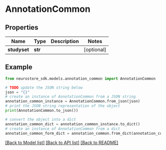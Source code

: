 # AnnotationCommon


## Properties

Name | Type | Description | Notes
------------ | ------------- | ------------- | -------------
**studyset** | **str** |  | [optional] 

## Example

```python
from neurostore_sdk.models.annotation_common import AnnotationCommon

# TODO update the JSON string below
json = "{}"
# create an instance of AnnotationCommon from a JSON string
annotation_common_instance = AnnotationCommon.from_json(json)
# print the JSON string representation of the object
print(AnnotationCommon.to_json())

# convert the object into a dict
annotation_common_dict = annotation_common_instance.to_dict()
# create an instance of AnnotationCommon from a dict
annotation_common_form_dict = annotation_common.from_dict(annotation_common_dict)
```
[[Back to Model list]](../README.md#documentation-for-models) [[Back to API list]](../README.md#documentation-for-api-endpoints) [[Back to README]](../README.md)



